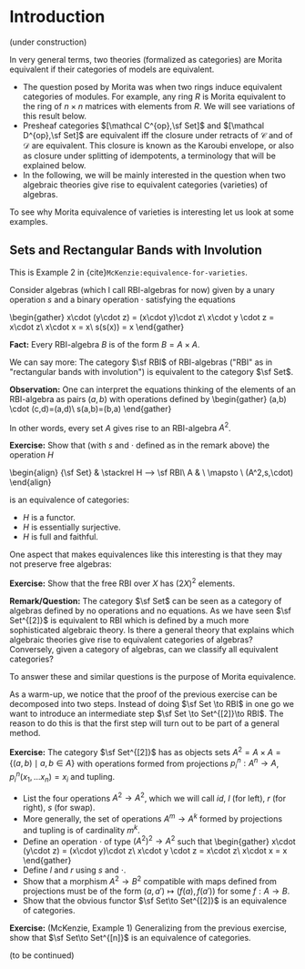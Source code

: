 # Introduction

(under construction)

In very general terms, two theories (formalized as categories) are Morita equivalent if their categories of models are equivalent. 
- The question posed by Morita was when two rings induce equivalent categories of modules. For example, any ring $R$ is Morita equivalent to the ring of 
$n\times n$ matrices with elements from $R$. We will see variations of this result below.
- Presheaf categories $[\mathcal C^{op},\sf Set]$ and  $[\mathcal D^{op},\sf Set]$ are equivalent iff the closure under retracts of $\mathcal C$ and of $\mathcal D$ are equivalent. This closure is known as the Karoubi envelope, or also as closure under splitting of idempotents, a terminology that will be explained below.
- In the following, we will be mainly interested in the question when two algebraic theories give rise to equivalent categories (varieties) of algebras.

To see why Morita equivalence of varieties is interesting let us look at some examples.

## Sets and Rectangular Bands with Involution

This is Example 2 in {cite}`McKenzie:equivalence-for-varieties`.

Consider algebras (which I call RBI-algebras for now) given by a unary operation $s$ and a binary operation $\cdot$ satisfying the equations

\begin{gather}
x\cdot (y\cdot z) = (x\cdot y)\cdot z\\
x\cdot y \cdot z = x\cdot z\\
x\cdot x = x\\
s(s(x)) = x
\end{gather}

**Fact:** Every RBI-algebra $B$ is of the form $B=A\times A$. 

We can say more: The category $\sf RBI$ of RBI-algebras ("RBI" as in "rectangular bands with involution") is equivalent to the category $\sf Set$.

**Observation:** One can interpret the equations thinking of the elements of an RBI-algebra as pairs $(a,b)$ with operations defined by 
\begin{gather}
(a,b) \cdot (c,d)=(a,d)\\
s(a,b)=(b,a)
\end{gather}

In other words, every set $A$ gives rise to an RBI-algebra $A^2$.

**Exercise:** Show that (with $s$ and $\cdot$ defined as in the remark above) the operation $H$ 

\begin{align}
{\sf Set} & \stackrel H ⟶ \sf RBI\\
A & \ \mapsto \ (A^2,s,\cdot)
\end{align}

is an equivalence of categories:
- $H$ is a functor.
- $H$ is essentially surjective.
- $H$ is full and faithful.

One aspect that makes equivalences like this interesting is that they may not preserve free algebras:

**Exercise:** Show that the free RBI over $X$ has $(2X)^2$ elements.


**Remark/Question:** The category $\sf Set$ can be seen as a category of algebras defined by no operations and no equations. As we have seen $\sf Set^{[2]}$ is equivalent to RBI which is defined by a much more sophisticated algebraic theory. Is there a general theory that explains which algebraic theories give rise to equivalent categories of algebras? Conversely, given a category of algebras, can we classify all equivalent categories?

To answer these and similar questions is the purpose of  Morita equivalence. 

As a warm-up, we notice that the proof of the previous exercise can be decomposed into two steps. Instead of doing $\sf Set \to RBI$ in one go we want to introduce an intermediate step $\sf Set \to Set^{[2]}\to RBI$. The reason to do this is that the first step will turn out to be part of a general method.

**Exercise:** The category $\sf Set^{[2]}$ has as objects sets $A^2=A\times A = \{(a,b) \mid a,b \in A\}$ with operations formed from projections $p^n_i:A^n\to A$, $p^n_i(x_1,\ldots x_n)=x_i$ and tupling. 
- List the four operations $A^2\to A^2$, which we will call $id$, $l$ (for left), $r$ (for right), $s$ (for swap). 
- More generally, the set of operations $A^m\to A^k$ formed by projections and tupling is of cardinality $m^k$.
- Define an operation $\cdot$ of type $(A^2)^2 \to A^2$ such that 
    \begin{gather}
    x\cdot (y\cdot z) = (x\cdot y)\cdot z\\
    x\cdot y \cdot z = x\cdot z\\
    x\cdot x = x
    \end{gather}
- Define $l$ and $r$ using $s$ and $\cdot$.
- Show that a morphism $A^2\to B^2$ compatible with maps defined from projections must be of the form $(a,a')\mapsto (f(a),f(a'))$ for some $f:A\to B$.
- Show that the obvious functor $\sf Set\to Set^{[2]}$ is an equivalence of categories.

**Exercise:** (McKenzie, Example 1) Generalizing from the previous exercise, show that $\sf Set\to Set^{[n]}$ is an equivalence of categories.

(to be continued)

